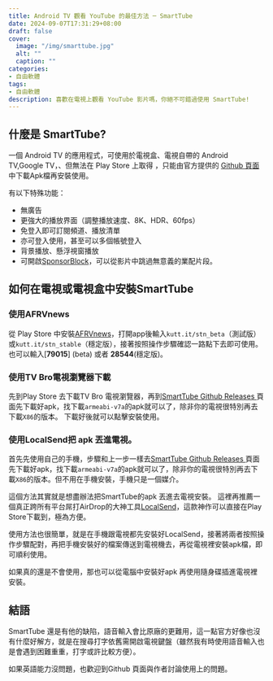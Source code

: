 ```yaml
---
title: Android TV 觀看 YouTube 的最佳方法 ─ SmartTube
date: 2024-09-07T17:31:29+08:00
draft: false
cover:
  image: "/img/smarttube.jpg"
  alt: ""
  caption: ""
categories:
- 自由軟體
tags:
- 自由軟體
description: 喜歡在電視上觀看 YouTube 影片嗎，你絕不可錯過使用 SmartTube!
---
```


## 什麼是 SmartTube?

一個 Android TV 的應用程式，可使用於電視盒、電視自帶的 Android TV,Google TV，、但無法在 Play Store 上取得
，只能由官方提供的 [Github 頁面](https://github.com/yuliskov/SmartTube)中下載Apk檔再安裝使用。

有以下特殊功能：
- 無廣告
- 更強大的播放界面（調整播放速度、8K、HDR、60fps）
- 免登入即可訂閱頻道、播放清單
- 亦可登入使用，甚至可以多個帳號登入
- 背景播放、懸浮視窗播放
- 可開啟[SponsorBlock](https://github.com/ajayyy/SponsorBlock)，可以從影片中跳過無意義的業配片段。

## 如何在電視或電視盒中安裝SmartTube

### 使用AFRVnews
從 Play Store 中安裝[AFRVnews](https://www.aftvnews.com/downloader/)，打開app後輸入`kutt.it/stn_beta`（測試版）或`kutt.it/stn_stable`（穩定版），接著按照操作步驟確認一路點下去即可使用。
也可以輸入[**79015**] (beta) 或者 **28544**(穩定版)。

### 使用TV Bro電視瀏覽器下載

先到Play Store 去下載TV Bro 電視瀏覽器，再到[SmartTube Github Releases ](https://github.com/yuliskov/SmartTube/releases)頁面先下載好apk，找下載`armeabi-v7a`的apk就可以了，除非你的電視很特別再去下載`X86`的版本。
下載好後就可以點擊安裝使用。

### 使用LocalSend把 apk 丟進電視。

首先先使用自己的手機，步驟和上一步一樣去[SmartTube Github Releases ](https://github.com/yuliskov/SmartTube/releases)頁面先下載好apk，找下載`armeabi-v7a`的apk就可以了，除非你的電視很特別再去下載`X86`的版本。但不用在手機安裝，手機只是一個媒介。

這個方法其實就是想盡辦法把SmartTube的apk 丟進去電視安裝。
這裡再推薦一個真正跨所有平台屌打AirDrop的大神工具[LocalSend](https://localsend.org/)，這款神作可以直接在Play Store下載到，極為方便。

使用方法也很簡單，就是在手機跟電視都先安裝好LocalSend，接著將兩者按照操作步驟配對，再把手機安裝好的檔案傳送到電視機去，再從電視裡安裝apk檔，即可順利使用。

如果真的還是不會使用，那也可以從電腦中安裝好apk 再使用隨身碟插進電視裡安裝。

## 結語

SmartTube 還是有他的缺陷，語音輸入會比原廠的更難用，這一點官方好像也沒有什麼好解方，就是在搜尋打字依舊需開啟電視鍵盤（雖然我有時使用語音輸入也是會遇到困難重重，打字或許比較方便）。

如果英語能力沒問題，也歡迎到Github 頁面與作者討論使用上的問題。
